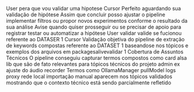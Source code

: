 User
pera que vou validar uma hipotese
Cursor
Perfeito aguardando sua validação de hipótese Assim que concluir posso ajustar o pipeline implementar filtros ou propor novos experimentos conforme o resultado da sua análise
Avise quando quiser prosseguir ou se precisar de apoio para registrar testar ou automatizar a hipótese
User
validar valide se fucionou
referente ao DATASER 1
Cursor
Validação objetiva do pipeline de extração de keywords compostas referente ao DATASET 1 baseandose nos tópicos e exemplos dos arquivos em packagesalivevalidar
 1 Cobertura de Assuntos Técnicos
 O pipeline conseguiu capturar termos compostos como card alsa lib que são de fato relevantes para tópicos técnicos do projeto admin ex ajuste do áudio recorder
 Termos como OllamaManager pullModel logs proxy rede local importação manual aparecem nos tópicos validados mostrando que o contexto técnico está sendo parcialmente refletido